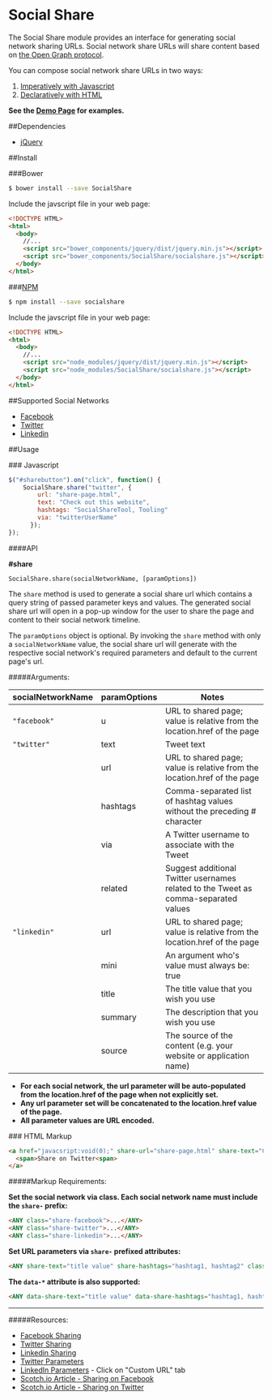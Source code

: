 # Social Share

The Social Share module provides an interface for generating social network sharing URLs.
Social network share URLs will share content based on [the Open Graph protocol](http://ogp.me/).

You can compose social network share URLs in two ways:

1. [Imperatively with Javascript](#UsageJavascript)
2. [Declaratively with HTML](#UsageHTML)

**See the [Demo Page](http://mlom.github.io/SocialShare/dist/) for examples.**

##Dependencies

- [jQuery](https://jquery.com/)

##Install

###Bower

```sh
$ bower install --save SocialShare
```

Include the javscript file in your web page:

```html
<!DOCTYPE HTML>
<html>
  <body>
    //...
    <script src="bower_components/jquery/dist/jquery.min.js"></script>
    <script src="bower_components/SocialShare/socialshare.js"></script>
  </body>
</html>
```

###[NPM](https://www.npmjs.com/package/socialshare)

```.sh
$ npm install --save socialshare
```

Include the javscript file in your web page:

```html
<!DOCTYPE HTML>
<html>
  <body>
    //...
    <script src="node_modules/jquery/dist/jquery.min.js"></script>
    <script src="node_modules/SocialShare/socialshare.js"></script>
  </body>
</html>
```

##Supported Social Networks

- [Facebook](https://developers.facebook.com/docs/sharing)
- [Twitter](https://dev.twitter.com/web/tweet-button/web-intent)
- [Linkedin](https://developer.linkedin.com/docs/share-on-linkedin)

##Usage

###<a name="UsageJavascript"></a> Javascript


```javascript
$("#sharebutton").on("click", function() {
    SocialShare.share("twitter", {
        url: "share-page.html",
        text: "Check out this website",
        hashtags: "SocialShareTool, Tooling"
        via: "twitterUserName"
      });
});
```


####API

**#share**


`SocialShare.share(socialNetworkName, [paramOptions])`


The `share` method is used to generate a social share url which contains a query string of passed parameter keys and values. The generated social share url will open in a pop-up window for the user to share the page and content to their social network timeline.


The `paramOptions` object is optional. By invoking the `share` method with only a `socialNetworkName` value, the social share url will generate with the respective social network's required parameters and default to the current page's url. 


#####Arguments:

| **socialNetworkName**   | **paramOptions** |                                      **Notes**                                      |
|-------------------------|------------------|-------------------------------------------------------------------------------------|
| `"facebook"`            | u                | URL to shared page; value is relative from the location.href of the page            |
| `"twitter"`             | text             | Tweet text                                                                          |
|                         | url              | URL to shared page; value is relative from the location.href of the page            |
|                         | hashtags         | Comma-separated list of hashtag values without the preceding # character            |
|                         | via              | A Twitter username to associate with the Tweet                                      |
|                         | related          | Suggest additional Twitter usernames related to the Tweet as comma-separated values |
| `"linkedin"`            | url              | URL to shared page; value is relative from the location.href of the page            |
|                         | mini             | An argument who's value must always be: true                                        |
|                         | title            | The title value that you wish you use                                               |
|                         | summary          | The description that you wish you use                                               |
|                         | source           | The source of the content (e.g. your website or application name)                   |


- **For each social network, the url parameter will be auto-populated from the location.href of the page when not explicitly set.**
- **Any url parameter set will be concatenated to the location.href value of the page.**
- **All parameter values are URL encoded.**


###<a name="UsageHTML"></a> HTML Markup

```html
<a href="javacsript:void(0);" share-url="share-page.html" share-text="Check out this website" share-hashtags="SocialShareTool, Tooling" share-via="twitterUserName" class="share-twitter">
  <span>Share on Twitter<span>
</a>
```

#####Markup Requirements:

**Set the social network via class. Each social network name must include the  `share-` prefix:**

```html
<ANY class="share-facebook">...</ANY>
<ANY class="share-twitter">...</ANY>
<ANY class="share-linkedin">...</ANY>
```

**Set URL parameters via `share-` prefixed attributes:**

```html
<ANY share-text="title value" share-hashtags="hashtag1, hashtag2" class="share-twitter">...</ANY>
```

**The `data-*` attribute is also supported:**
```html
<ANY data-share-text="title value" data-share-hashtags="hashtag1, hashtag2" class="share-twitter">...</ANY>
```


------

#####Resources:
- [Facebook Sharing](https://developers.facebook.com/docs/sharing)
- [Twitter Sharing](https://dev.twitter.com/web/tweet-button/web-intent)
- [Linkedin Sharing](https://developer.linkedin.com/docs/share-on-linkedin)
- [Twitter Parameters](https://dev.twitter.com/web/tweet-button/parameters)
- [LinkedIn Parameters](https://developer.linkedin.com/docs/share-on-linkedin) - Click on "Custom URL" tab
- [Scotch.io Article - Sharing on Facebook](https://scotch.io/tutorials/how-to-share-webpages-with-facebook)
- [Scotch.io Article - Sharing on Twitter](https://scotch.io/tutorials/how-to-share-webpages-with-twitter)
